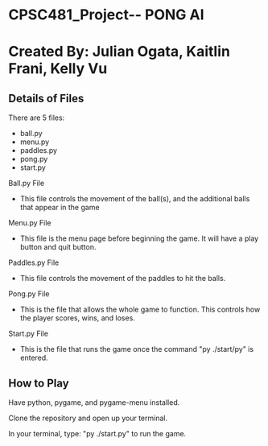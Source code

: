 # CPSC481_Project-- PONG AI
# Created By: Julian Ogata, Kaitlin Frani, Kelly Vu

## Details of Files
There are 5 files:
- ball.py
- menu.py
- paddles.py
- pong.py
- start.py

Ball.py File
- This file controls the movement of the ball(s), and the additional balls that appear in the game

Menu.py File
- This file is the menu page before beginning the game. It will have a play button and quit button.

Paddles.py File
- This file controls the movement of the paddles to hit the balls.

Pong.py File
- This is the file that allows the whole game to function. This controls how the player scores, wins, and loses.

Start.py File
- This is the file that runs the game once the command "py ./start/py" is entered.

## How to Play
Have python, pygame, and pygame-menu installed.

Clone the repository and open up your terminal.

In your terminal, type: "py ./start.py" to run the game.
